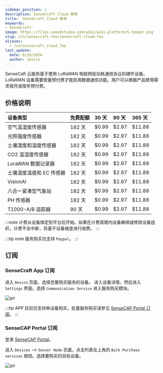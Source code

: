 ```yaml
---
sidebar_position: 1
description: SenseCraft Cloud 费用
title:  SenseCraft Cloud 费用
keywords:
- SenseCraft
image: https://files.seeedstudio.com/wiki/wiki-platform/S-tempor.png
slug: /cn/sensecraft-fee/sensecraft-cloud-fee
aliases:
  - /cn/sensecraft_cloud_fee
last_update:
  date: 8/16/2024
  author: Jessie
---
```



SenseCaft 云服务基于使用 LoRaWAN 物联网低功耗通信协议的硬件设备。LoRaWAN 设备需要按量预付费才能启用数据通信功能。用户可以根据产品使用需求按月或按年预付费。

## 价格说明

|**设备类型**|**免费配额**|**30 天**|**90 天**|**365 天**|
| :- | :- | :- | :- | :- |
|空气温湿度传感器|182 天|$0.99|$2.97|$11.88|
|光照强度传感器|182 天|$0.99|$2.97|$11.88|
|土壤湿度和温度传感器|182 天|$0.99|$2.97|$11.88|
|CO2 温湿度传感器|182 天|$0.99|$2.97|$11.88|
|LoraWAN 数据记录器|182 天|$0.99|$2.97|$11.88|
|土壤湿度温度和 EC 传感器|182 天|$0.99|$2.97|$11.88|
|VisionAI|182 天|$0.99|$2.97|$11.88|
|八合一紧凑型气象站|182 天|$0.99|$2.97|$11.88|
|PH 传感器|182 天|$0.99|$2.97|$11.88|
|T1000-A/B 追踪器|90 天|$0.99|$2.97|$11.88|

:::note
计费从设备绑定到平台后开始。如果在计费周期内设备解绑或修改设备组织，计费不会中断，将基于设备维度进行收费。
:::

:::tip note
服务购买仅支持 `Paypal`。
:::

## 订阅

### SenseCraft App 订阅

进入 `Device` 页面，选择您要购买服务的设备。
进入设备详情，然后进入 `Settings` 界面。选择 `Communication Service` 进入服务购买模块。

<p style={{textAlign: 'center'}}><img src="https://files.seeedstudio.com/wiki/sensecap_mate_app/fee_1.png" alt="pir" width={600} height="auto" /></p>

:::tip
APP 目前仅支持单设备购买，批量服务购买请参见 [SenseCAP Portal 订阅](https://wiki.seeedstudio.com/sensecraft_cloud_fee/#sensecap-portal-services-subscription)。
:::

### SenseCAP Portal 订阅

登录 [SenseCAP Portal](https://sensecap.seeed.cc)。

进入 `Devices` —> `Sensor Node` 页面，点击列表左上角的 `Bulk Purchase services` 按钮。选择要购买的目标设备。

<p style={{textAlign: 'center'}}><img src="https://files.seeedstudio.com/wiki/sensecap_mate_app/portal_fee_1.png" alt="pir" width={600} height="auto" /></p>